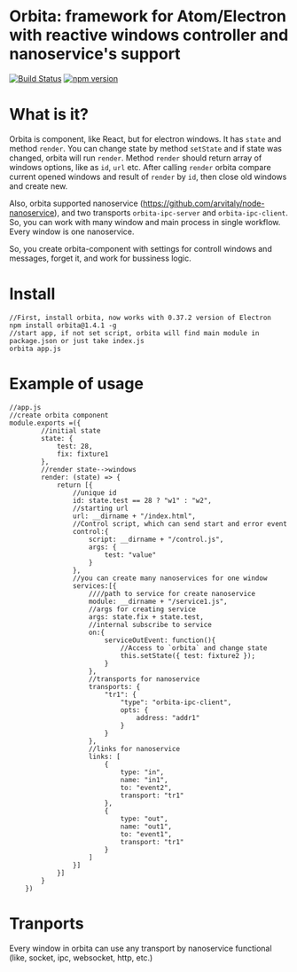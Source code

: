 # Orbita: framework for Atom/Electron with reactive windows controller and nanoservice's support
[![Build Status](https://travis-ci.org/arvitaly/orbita.svg?branch=master)](https://travis-ci.org/arvitaly/orbita)
[![npm version](https://badge.fury.io/js/orbita.svg)](https://badge.fury.io/js/orbita)
# What is it?

Orbita is component, like React, but for electron windows. It has `state` and method `render`. You can change state by method `setState` and if state was changed, orbita will run `render`. 
Method `render` should return array of windows options, like as `id`, `url` etc.
After calling `render` orbita compare current opened windows and result of `render` by `id`, then close old windows and create new.

Also, orbita supported nanoservice (https://github.com/arvitaly/node-nanoservice), and two transports `orbita-ipc-server` and `orbita-ipc-client`. So, you can work with many window and main process in single workflow. Every window is one nanoservice.

So,  you create orbita-component with settings for controll windows and messages, forget it, and work for bussiness logic.

# Install

    //First, install orbita, now works with 0.37.2 version of Electron
    npm install orbita@1.4.1 -g
    //start app, if not set script, orbita will find main module in package.json or just take index.js
    orbita app.js

# Example of usage
    //app.js    
    //create orbita component
    module.exports =({
            //initial state
            state: {
                test: 28,
                fix: fixture1
            },
            //render state-->windows
            render: (state) => {
                return [{
                    //unique id
                    id: state.test == 28 ? "w1" : "w2",
                    //starting url
                    url: __dirname + "/index.html",
                    //Control script, which can send start and error event                    
                    control:{
                        script: __dirname + "/control.js",
                        args: {
                            test: "value"
                        }
                    },                    
                    //you can create many nanoservices for one window
                    services:[{
                        ////path to service for create nanoservice
                        module: __dirname + "/service1.js",
                        //args for creating service
                        args: state.fix + state.test,
                        //internal subscribe to service
                        on:{
                            serviceOutEvent: function(){
                                //Access to `orbita` and change state
                                this.setState({ test: fixture2 });
                            }
                        },
                        //transports for nanoservice
                        transports: {
                            "tr1": {
                                "type": "orbita-ipc-client",
                                opts: {
                                    address: "addr1"
                                }
                            }
                        },
                        //links for nanoservice
                        links: [
                            {
                                type: "in",
                                name: "in1",
                                to: "event2",
                                transport: "tr1"
                            },
                            {
                                type: "out",
                                name: "out1",
                                to: "event1",
                                transport: "tr1"
                            }
                        ]
                    }]
                }]
            }
        })
        
        

# Tranports

Every window in orbita can use any transport by nanoservice functional (like, socket, ipc, websocket, http, etc.)
